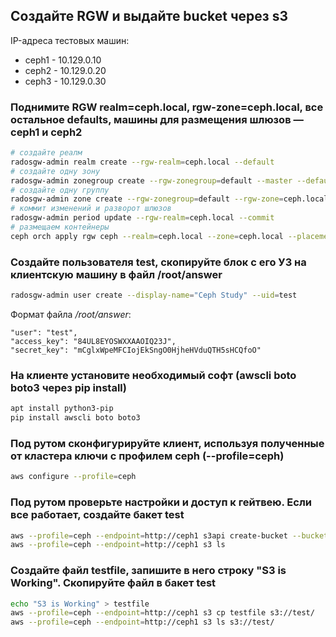 ## Создайте RGW и выдайте bucket через s3

IP-адреса тестовых машин:
- ceph1 - 10.129.0.10
- ceph2 - 10.129.0.20
- ceph3 - 10.129.0.30

### Поднимите RGW realm=ceph.local, rgw-zone=ceph.local, все остальное defaults, машины для размещения шлюзов — ceph1 и ceph2
```bash
# создайте реалм
radosgw-admin realm create --rgw-realm=ceph.local --default
# создайте одну зону
radosgw-admin zonegroup create --rgw-zonegroup=default --master --default
# создайте одну группу
radosgw-admin zone create --rgw-zonegroup=default --rgw-zone=ceph.local --master --default
# коммит изменений и разворот шлюзов
radosgw-admin period update --rgw-realm=ceph.local --commit
# размещаем контейнеры
ceph orch apply rgw ceph --realm=ceph.local --zone=ceph.local --placement="2 ceph1 ceph2"
```
### Создайте пользователя test, скопируйте блок с его УЗ на клиентскую машину в файл /root/answer
```bash
radosgw-admin user create --display-name="Ceph Study" --uid=test
```
Формат файла _/root/answer_:
```
"user": "test",
"access_key": "84UL8EYOSWXXAAOIQ23J",
"secret_key": "mCglxWpeMFCIojEkSngO0HjheHVduQTH5sHCQfoO"
```

### На клиенте установите необходимый софт (awscli boto boto3 через pip install)
```bash
apt install python3-pip
pip install awscli boto boto3
```

### Под рутом сконфигурируйте клиент, используя полученные от кластера ключи с профилем ceph (--profile=ceph)
```bash
aws configure --profile=ceph
```

### Под рутом проверьте настройки и доступ к гейтвею. Если все работает, создайте бакет test
```bash
aws --profile=ceph --endpoint=http://ceph1 s3api create-bucket --bucket test
aws --profile=ceph --endpoint=http://ceph1 s3 ls
```

### Создайте файл testfile, запишите в него строку "S3 is Working". Скопируйте файл в бакет test
```bash
echo "S3 is Working" > testfile
aws --profile=ceph --endpoint=http://ceph1 s3 cp testfile s3://test/
aws --profile=ceph --endpoint=http://ceph1 s3 ls s3://test/
```
